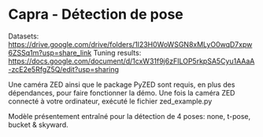 # Capra - Détection de pose

Datasets: https://drive.google.com/drive/folders/1l23H0WoWSGN8xMLyO0wqD7xpw6ZSSq1m?usp=share_link
Tuning results: https://docs.google.com/document/d/1cxW31f9j6zFILOP5rkpSA5Cyu1AAaA-zcE2e5RfgZ5Q/edit?usp=sharing

Une caméra ZED ainsi que le package PyZED sont requis, en plus des dépendances, pour faire fonctionner la démo. Une fois la caméra ZED connecté à votre ordinateur, exécuté le fichier zed_example.py

Modèle présentement entraîné pour la détection de 4 poses: none, t-pose, bucket & skyward.